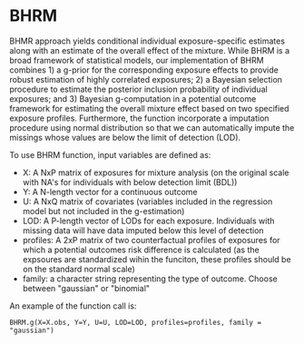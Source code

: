 # BHRM


BHMR approach yields conditional individual exposure-specific estimates along with an estimate of the overall effect of the mixture. While BHRM is a broad framework of statistical models, our implementation of BHRM combines 1) a g-prior for the corresponding exposure effects to provide robust estimation of highly correlated exposures; 2) a Bayesian selection procedure to estimate the posterior inclusion probability of individual exposures; and 3) Bayesian g-computation in a potential outcome framework for estimating the overall mixture effect based on two specified exposure profiles. Furthermore, the function incorporate a imputation procedure using normal distribution so that we can automatically impute the missings whose values are below the limit of detection (LOD).

To use BHRM function, input variables are defined as: 
* X: A NxP matrix of exposures for mixture analysis (on the original scale with NA's for individuals with below detection limit (BDL))
* Y: A N-length vector for a continuous outcome
* U: A NxQ matrix of covariates (variables included in the regression model but not included in the g-estimation)
* LOD: A P-length vector of LODs for each exposure. Individuals with missing data will have data imputed below this level of detection  
* profiles: A 2xP matrix of two counterfactual profiles of exposures for which a potential outcomes risk difference is calculated (as the expsoures are standardized wihin the funciton, these profiles should be on the standard normal scale)
* family: a character string representing the type of outcome. Choose between "gaussian" or "binomial"

An example of the function call is:

`BHRM.g(X=X.obs, Y=Y, U=U, LOD=LOD, profiles=profiles, family = "gaussian")`
